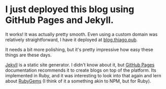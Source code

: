 # I just deployed this blog using GitHub Pages and Jekyll.

It works! It was actually pretty smooth. Even using a custom domain was
relatively straightforward, I have it deployed at [blog.thiago.pub](http://blog.thiago.pub).

It needs a bit more polishing, but it's pretty impressive how easy these things are these days.

[Jekyll](https://jekyllrb.com/docs/) is a static site generator. I didn't know about it,
but [GitHub Pages](https://pages.github.com/) documentation recommends it to create blogs on top of the platform.
Its implemented in Ruby, and it was interesting to look into that again and lern about
[RubyGems](https://guides.rubygems.org/what-is-a-gem/) (I think of it a something akin to NPM, but for Ruby).
